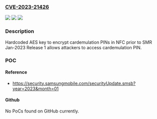 ### [CVE-2023-21426](https://cve.mitre.org/cgi-bin/cvename.cgi?name=CVE-2023-21426)
![](https://img.shields.io/static/v1?label=Product&message=Samsung%20Mobile%20Devices&color=blue)
![](https://img.shields.io/static/v1?label=Version&message=Select%20Q(10)%20devices%3C%20SMR%20Jan-2023%20Release%201%20&color=brighgreen)
![](https://img.shields.io/static/v1?label=Vulnerability&message=CWE-798%20Use%20of%20Hard-coded%20Credentials&color=brighgreen)

### Description

Hardcoded AES key to encrypt cardemulation PINs in NFC prior to SMR Jan-2023 Release 1 allows attackers to access cardemulation PIN.

### POC

#### Reference
- https://security.samsungmobile.com/securityUpdate.smsb?year=2023&month=01

#### Github
No PoCs found on GitHub currently.

